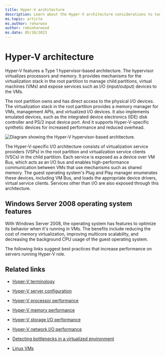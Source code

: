 ```yaml
---
title: Hyper-V architecture
description: Learn about the Hyper-V architecture considerations to tune and improve performance and lower costs.
ms.topic: article
ms.author: roharwoo
author: robinharwood
ms.date: 05/18/2023
---
```


# Hyper-V architecture

Hyper-V features a Type 1 hypervisor-based architecture. The hypervisor virtualizes processors and memory. It provides mechanisms for the virtualization stack in the root partition to manage child partitions, virtual machines (VMs) and expose services such as I/O (input/output) devices to the VMs.

The root partition owns and has direct access to the physical I/O devices. The virtualization stack in the root partition provides a memory manager for VMs, management APIs, and virtualized I/O devices. It also implements emulated devices, such as the integrated device electronics (IDE) disk controller and PS/2 input device port. And it supports Hyper-V-specific synthetic devices for increased performance and reduced overhead.

![Diagram showing the Hyper-V hypervisor-based architecture.](../../media/perftune-guide-hyperv-arch.png)

The Hyper-V-specific I/O architecture consists of virtualization service providers (VSPs) in the root partition and virtualization service clients (VSCs) in the child partition. Each service is exposed as a device over VM Bus, which acts as an I/O bus and enables high-performance communication between VMs that use mechanisms such as shared memory. The guest operating system's Plug and Play manager enumerates these devices, including VM Bus, and loads the appropriate device drivers, virtual service clients. Services other than I/O are also exposed through this architecture.

## Windows Server 2008 operating system features

With Windows Server 2008, the operating system has features to optimize its behavior when it's running in VMs. The benefits include reducing the cost of memory virtualization, improving multicore scalability, and decreasing the background CPU usage of the guest operating system.

The following links suggest best practices that increase performance on servers running Hyper-V role.

## Related links

- [Hyper-V terminology](terminology.md)

- [Hyper-V server configuration](configuration.md)

- [Hyper-V processor performance](processor-performance.md)

- [Hyper-V memory performance](memory-performance.md)

- [Hyper-V storage I/O performance](storage-io-performance.md)

- [Hyper-V network I/O performance](network-io-performance.md)

- [Detecting bottlenecks in a virtualized environment](detecting-virtualized-environment-bottlenecks.md)

- [Linux VMs](linux-virtual-machine-considerations.md)
